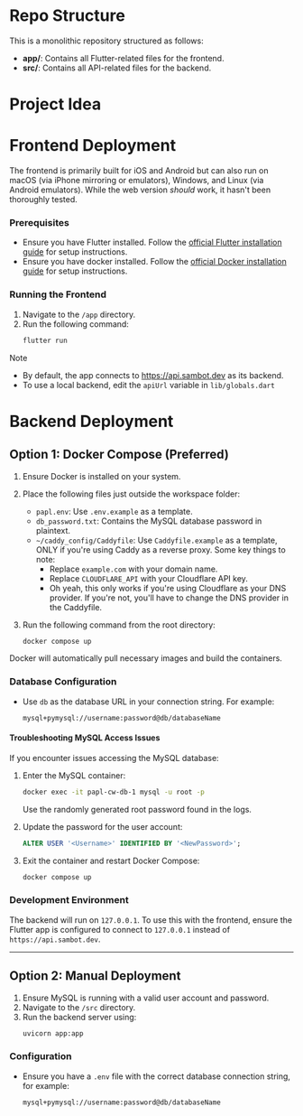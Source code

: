 # Repo Structure

This is a monolithic repository structured as follows:  
- **app/**: Contains all Flutter-related files for the frontend.  
- **src/**: Contains all API-related files for the backend.  

# Project Idea

# Frontend Deployment

The frontend is primarily built for iOS and Android but can also run on macOS (via iPhone mirroring or emulators), Windows, and Linux (via Android emulators). While the web version *should* work, it hasn't been thoroughly tested. 

### Prerequisites  
- Ensure you have Flutter installed. Follow the [official Flutter installation guide](https://flutter.dev/docs/get-started/install) for setup instructions.
- Ensure you have docker installed. Follow the [official Docker installation guide](https://docs.docker.com/get-docker/) for setup instructions.

### Running the Frontend  
1. Navigate to the `/app` directory.  
2. Run the following command:  
   ```bash
   flutter run
   ```

> [!NOTE]  
> - By default, the app connects to https://api.sambot.dev as its backend.  
> - To use a local backend, edit the `apiUrl` variable in `lib/globals.dart`

# Backend Deployment  

## Option 1: Docker Compose (Preferred)  

1. Ensure Docker is installed on your system.  
2. Place the following files just outside the workspace folder:  
   - `papl.env`: Use `.env.example` as a template.  
   - `db_password.txt`: Contains the MySQL database password in plaintext.  
   - `~/caddy_config/Caddyfile`: Use `Caddyfile.example` as a template, ONLY if you're using Caddy as a reverse proxy. Some key things to note:
      - Replace `example.com` with your domain name.
      - Replace `CLOUDFLARE_API` with your Cloudflare API key.
      - Oh yeah, this only works if you're using Cloudflare as your DNS provider. If you're not, you'll have to change the DNS provider in the Caddyfile.

3. Run the following command from the root directory:  
   ```bash
   docker compose up
   ```  

Docker will automatically pull necessary images and build the containers.

### Database Configuration  

- Use `db` as the database URL in your connection string. For example:  
  ```plaintext
  mysql+pymysql://username:password@db/databaseName
  ```  

#### Troubleshooting MySQL Access Issues  

If you encounter issues accessing the MySQL database:  

1. Enter the MySQL container:  
   ```bash
   docker exec -it papl-cw-db-1 mysql -u root -p
   ```  
   Use the randomly generated root password found in the logs.  

2. Update the password for the user account:  
   ```sql
   ALTER USER '<Username>' IDENTIFIED BY '<NewPassword>';
   ```  

3. Exit the container and restart Docker Compose:  
   ```bash
   docker compose up
   ```  

### Development Environment  
The backend will run on `127.0.0.1`. To use this with the frontend, ensure the Flutter app is configured to connect to `127.0.0.1` instead of `https://api.sambot.dev`.  

---

## Option 2: Manual Deployment  

1. Ensure MySQL is running with a valid user account and password.  
2. Navigate to the `/src` directory.  
3. Run the backend server using:  
   ```bash
   uvicorn app:app
   ```  

### Configuration  

- Ensure you have a `.env` file with the correct database connection string, for example:  
  ```plaintext
  mysql+pymysql://username:password@db/databaseName
  ```